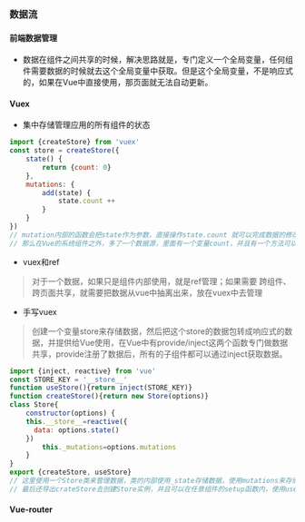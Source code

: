 ###  数据流
#### 前端数据管理
- 数据在组件之间共享的时候，解决思路就是，专门定义一个全局变量，任何组件需要数据的时候就去这个全局变量中获取。但是这个全局变量，不是响应式的，如果在Vue中直接使用，那页面就无法自动更新。

#### Vuex
- 集中存储管理应用的所有组件的状态
```javascript
import {createStore} from 'vuex'
const store = createStore({
	state() {
		return {count: 0}
	},
	mutations: {
		add(state) {
			state.count ++
		}
	}
})
// mutation内部的函数会把state作为参数，直接操作state.count 就可以完成数据的修改
// 那么在Vue的系统组件之外，多了一个数据源，里面有一个变量count，并且有一个方法可以累加这个count。然后在Vue中注册这个数据源，在main.ts里，使用app.use(store)进行注册，这样Vue和Vuex就连接上了
```
- vuex和ref
> 对于一个数据，如果只是组件内部使用，就是ref管理；如果需要    跨组件、跨页面共享，就需要把数据从vue中抽离出来，放在vuex中去管理

- 手写vuex
> 创建一个变量store来存储数据，然后把这个store的数据包转成响应式的数据，并提供给Vue使用，在Vue中有provide/inject这两个函数专门做数据共享，provide注册了数据后，所有的子组件都可以通过inject获取数据。
> 
```javascript
import {inject, reactive} from 'vue'
const STORE_KEY = '__store__'
function useStore(){return inject(STORE_KEY)}
function createStore(){return new Store(options)}
class Store{
	constructor(options) {
    this.__store__=reactive({
      data: options.state()
    })
		this._mutations=options.mutations
	}
}
export {createStore, useStore}
// 这里使用一个Store类来管理数据，类的内部使用_state存储数据，使用mutations来存储数据修改的函数，这里的state已经使用reactive包过城响应式数据了。
// 最后还导出crateStore去创建Store实例，并且可以在任意组件的setup函数内，使用useStore去获取store实例。
```

#### Vue-router
 












